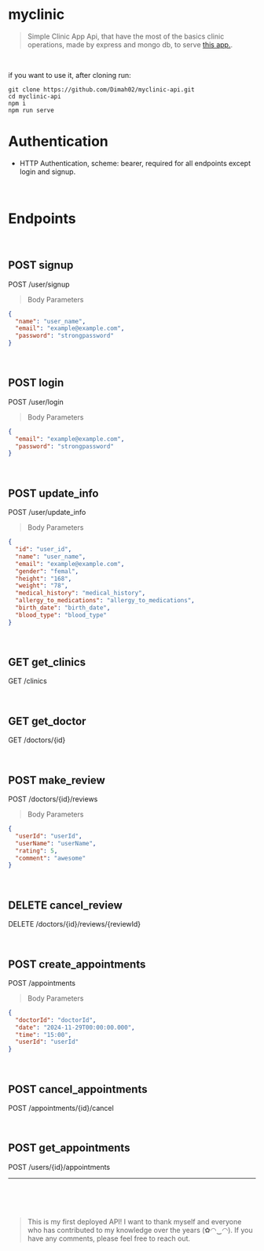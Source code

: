 # myclinic

> Simple Clinic App Api, that have the most of the basics clinic operations, made by express and mongo db, to serve [this app.](https://github.com/Dimah02/myclinic-app).
<br>

if you want to use it, after cloning run:
```
git clone https://github.com/Dimah02/myclinic-api.git
cd myclinic-api
npm i
npm run serve
```

# Authentication

- HTTP Authentication, scheme: bearer, required for all endpoints except login and signup.

<br>


# Endpoints

<br>


## POST signup

POST /user/signup

> Body Parameters

```json
{
  "name": "user_name",
  "email": "example@example.com",
  "password": "strongpassword"
}
```



<br>

## POST login

POST /user/login

> Body Parameters

```json
{
  "email": "example@example.com",
  "password": "strongpassword"
}
```
 
<br>

## POST update_info

POST /user/update_info

> Body Parameters

```json
{
  "id": "user_id",
  "name": "user_name",
  "email": "example@example.com",
  "gender": "femal",
  "height": "168",
  "weight": "78",
  "medical_history": "medical_history",
  "allergy_to_medications": "allergy_to_medications",
  "birth_date": "birth_date",
  "blood_type": "blood_type"
}
```
<br>

## GET get_clinics

GET /clinics

 
<br>

## GET get_doctor

GET /doctors/{id}

 
<br>

## POST make_review

POST /doctors/{id}/reviews

> Body Parameters

```json
{
  "userId": "userId",
  "userName": "userName",
  "rating": 5,
  "comment": "awesome"
}
```
 
<br>

## DELETE cancel_review

DELETE /doctors/{id}/reviews/{reviewId}

 
<br>

## POST create_appointments

POST /appointments

> Body Parameters

```json
{
  "doctorId": "doctorId",
  "date": "2024-11-29T00:00:00.000",
  "time": "15:00",
  "userId": "userId"
}
```
<br>


## POST cancel_appointments

POST /appointments/{id}/cancel

<br>

## POST get_appointments

POST /users/{id}/appointments

---
<br> 
<br> 
<br> 
   

> This is my first deployed API! I want to thank myself and everyone who has contributed to my knowledge over the years (✿◠‿◠). If you have any comments, please feel free to reach out.


